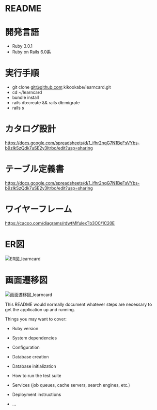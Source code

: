 # README

# 開発言語
* Ruby 3.0.1
* Ruby on Rails 6.0系

# 実行手順
* git clone git@github.com:kikookabe/learncard.git
* cd ~/learncard
* bundle install
* rails db:create && rails db:migrate
* rails s

# カタログ設計
https://docs.google.com/spreadsheets/d/1_ifhr2nqG7N1BeFsVYbs-b9zIkSzQdk7uSE2y3Itrbo/edit?usp=sharing

# テーブル定義書
https://docs.google.com/spreadsheets/d/1_ifhr2nqG7N1BeFsVYbs-b9zIkSzQdk7uSE2y3Itrbo/edit?usp=sharing

# ワイヤーフレーム
https://cacoo.com/diagrams/rdwtMlfulexTb3O0/1C20E

# ER図
![ER図_learncard](https://user-images.githubusercontent.com/103089831/179189343-e50324fb-fa0a-4fae-bf2b-9bbd1eabf275.png)


# 画面遷移図
![画面遷移図_learncard](https://user-images.githubusercontent.com/103089831/179189569-b796e5b9-a45a-48b5-97e4-90ffb6f75090.png)

This README would normally document whatever steps are necessary to get the
application up and running.

Things you may want to cover:

* Ruby version

* System dependencies

* Configuration

* Database creation

* Database initialization

* How to run the test suite

* Services (job queues, cache servers, search engines, etc.)

* Deployment instructions

* ...
